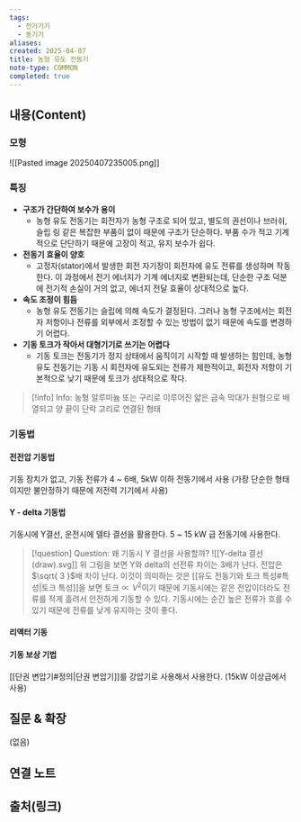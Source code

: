 ```yaml
---
tags:
  - 전기기기
  - 동기기
aliases: 
created: 2025-04-07
title: 농형 유도 전동기
note-type: COMMON
completed: true
---
```


## 내용(Content)

### 모형

![[Pasted image 20250407235005.png]]

### 특징

- **구조가 간단하여 보수가 용이**
	- 농형 유도 전동기는 회전자가 농형 구조로 되어 있고, 별도의 권선이나 브러쉬, 슬립 링 같은 복잡한 부품이 없이 때문에 구조가 단순하다. 부품 수가 적고 기계적으로 단단하기 때문에 고장이 적고, 유지 보수가 쉽다.
- **전동기 효율이 양호**
	- 고정자(stator)에서 발생한 회전 자기장이 회전자에 유도 전류를 생성하며 작동한다. 이 과정에서 전기 에너지가 기계 에너지로 변환되는데, 단순한 구조 덕분에 전기적 손실이 거의 없고, 에너지 전달 효율이 상대적으로 높다.
- **속도 조정이 힘듬**
	- 농형 유도 전동기는 슬립에 의해 속도가 결정된다. 그러나 농형 구조에서는 회전자 저항이나 전류를 외부에서 조정할 수 있는 방법이 없기 때문에 속도를 변경하기 어렵다.
- **기동 토크가 작아서 대형기기로 쓰기는 어렵다**
	- 기동 토크는 전동기가 정지 상태에서 움직이기 시작할 때 발생하는 힘인데, 농형 유도 전동기는 기동 시 회전자에 유도되는 전류가 제한적이고, 회전자 저항이 기본적으로 낮기 때문에 토크가 상대적으로 작다.

>[!info] Info: 농형
>알루미늄 또는 구리로 이루어진 얇은 금속 막대가 원형으로 배열되고 양 끝이 단락 고리로 연결된 형태

### 기동법

#### 전전압 기동법

기동 장치가 없고, 기동 전류가 4 ~ 6배, 5kW 이하 전동기에서 사용 (가장 단순한 형태이지만 불안정하기 때문에 저전력 기기에서 사용)

#### Y - delta 기동법

기동시에 Y결선, 운전시에 델타 결선을 활용한다. 5 ~ 15 kW 급 전동기에 사용한다.

>[!question] Question: 왜 기동시 Y 결선을 사용할까?
>![[Y-delta 결선 (draw).svg]]
>위 그림을 보면 Y와 delta의 선전류 차이는 3배가 난다. 전압은 $\sqrt{ 3 }$배 차이 난다. 이것이 의미하는 것은 [[유도 전동기와 토크 특성#특성|토크 특성]]을 보면 $\text{토크} \propto V^{2}$이기 때문에 기동시에는 같은 전압이더라도 전류를 적게 흘려서 안전하게 기동할 수 있다. 기동시에는 순간 높은 전류가 흐를 수 있기 때문에 전류를 낮게 유지하는 것이 좋다.

#### 리액터 기동



#### 기동 보상 기법



[[단권 변압기#정의|단권 변압기]]를 강압기로 사용해서 사용한다. (15kW 이상급에서 사용)

## 질문 & 확장

(없음)

## 연결 노트

## 출처(링크)

